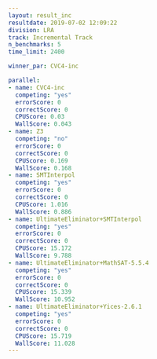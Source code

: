 ```yaml
---
layout: result_inc
resultdate: 2019-07-02 12:09:22
division: LRA
track: Incremental Track
n_benchmarks: 5
time_limit: 2400

winner_par: CVC4-inc

parallel:
- name: CVC4-inc
  competing: "yes"
  errorScore: 0
  correctScore: 0
  CPUScore: 0.03
  WallScore: 0.043
- name: Z3
  competing: "no"
  errorScore: 0
  correctScore: 0
  CPUScore: 0.169
  WallScore: 0.168
- name: SMTInterpol
  competing: "yes"
  errorScore: 0
  correctScore: 0
  CPUScore: 1.016
  WallScore: 0.886
- name: UltimateEliminator+SMTInterpol
  competing: "yes"
  errorScore: 0
  correctScore: 0
  CPUScore: 15.172
  WallScore: 9.788
- name: UltimateEliminator+MathSAT-5.5.4
  competing: "yes"
  errorScore: 0
  correctScore: 0
  CPUScore: 15.339
  WallScore: 10.952
- name: UltimateEliminator+Yices-2.6.1
  competing: "yes"
  errorScore: 0
  correctScore: 0
  CPUScore: 15.719
  WallScore: 11.028
---
```

